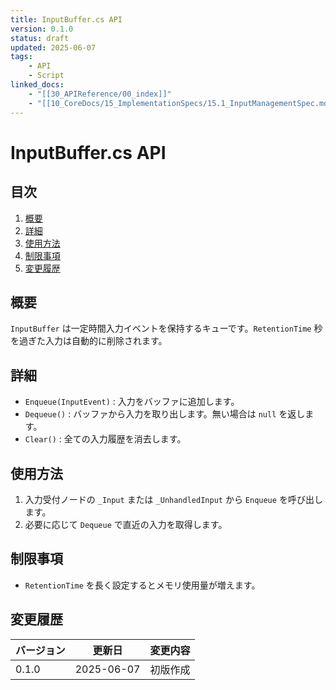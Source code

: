 ```yaml
---
title: InputBuffer.cs API
version: 0.1.0
status: draft
updated: 2025-06-07
tags:
    - API
    - Script
linked_docs:
    - "[[30_APIReference/00_index]]"
    - "[[10_CoreDocs/15_ImplementationSpecs/15.1_InputManagementSpec.md]]"
---
```


# InputBuffer.cs API

## 目次

1. [概要](#概要)
2. [詳細](#詳細)
3. [使用方法](#使用方法)
4. [制限事項](#制限事項)
5. [変更履歴](#変更履歴)

## 概要

`InputBuffer` は一定時間入力イベントを保持するキューです。`RetentionTime` 秒を過ぎた入力は自動的に削除されます。

## 詳細

- `Enqueue(InputEvent)` : 入力をバッファに追加します。
- `Dequeue()` : バッファから入力を取り出します。無い場合は `null` を返します。
- `Clear()` : 全ての入力履歴を消去します。

## 使用方法

1. 入力受付ノードの `_Input` または `_UnhandledInput` から `Enqueue` を呼び出します。
2. 必要に応じて `Dequeue` で直近の入力を取得します。

## 制限事項

- `RetentionTime` を長く設定するとメモリ使用量が増えます。

## 変更履歴

| バージョン | 更新日     | 変更内容 |
| ---------- | ---------- | -------- |
| 0.1.0      | 2025-06-07 | 初版作成 |

